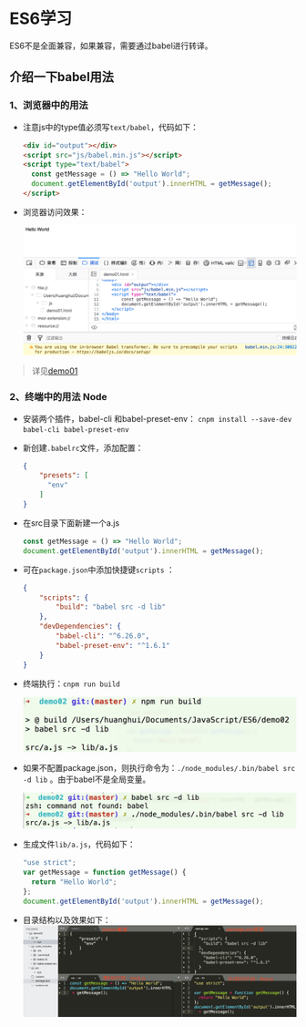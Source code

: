 # ES6学习

ES6不是全面兼容，如果兼容，需要通过babel进行转译。


## 介绍一下babel用法
### 1、浏览器中的用法

- 注意js中的type值必须写`text/babel`，代码如下：

    ```html
    <div id="output"></div>
    <script src="js/babel.min.js"></script>
    <script type="text/babel">
      const getMessage = () => "Hello World";
      document.getElementById('output').innerHTML = getMessage();
    </script>
    ```

- 浏览器访问效果：

    ![效果图](images/0101.png)

> 详见[demo01](demo01/demo01.html)



### 2、终端中的用法 Node

- 安装两个插件，babel-cli 和babel-preset-env： `cnpm install --save-dev babel-cli babel-preset-env`

- 新创建`.babelrc`文件，添加配置：

    ```json
    {
        "presets": [
          "env"
        ]
    }
    ```

- 在src目录下面新建一个a.js

    ```js
    const getMessage = () => "Hello World";
    document.getElementById('output').innerHTML = getMessage();
    ```

- 可在`package.json`中添加快捷键`scripts` ：

    ```json
    {
        "scripts": {
            "build": "babel src -d lib"
        },
        "devDependencies": {
            "babel-cli": "^6.26.0",
            "babel-preset-env": "^1.6.1"
        }
    }
    ```

- 终端执行：`cnpm run build`

    ![效果图](images/0201.png)

- 如果不配置package.json，则执行命令为：`./node_modules/.bin/babel src -d lib` 。由于babel不是全局变量。

    ![效果图](images/0202.png)

- 生成文件`lib/a.js`，代码如下：

    ```js
    "use strict";
    var getMessage = function getMessage() {
      return "Hello World";
    };
    document.getElementById('output').innerHTML = getMessage();
    ```

- 目录结构以及效果如下：
    ![效果图](images/0203.png)
